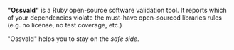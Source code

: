 **"Ossvald"** is a Ruby open-source software validation tool. It reports which of your dependencies violate the must-have open-sourced libraries rules (e.g. no license, no test coverage, etc.)

"Ossvald" helps you to stay on the _safe side_.
